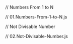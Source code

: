 

// Numbers From 1 to N

// 01.Numbers-From-1-to-N.js



// Not Divisable Number

// 02.Not-Divisable-Number.js